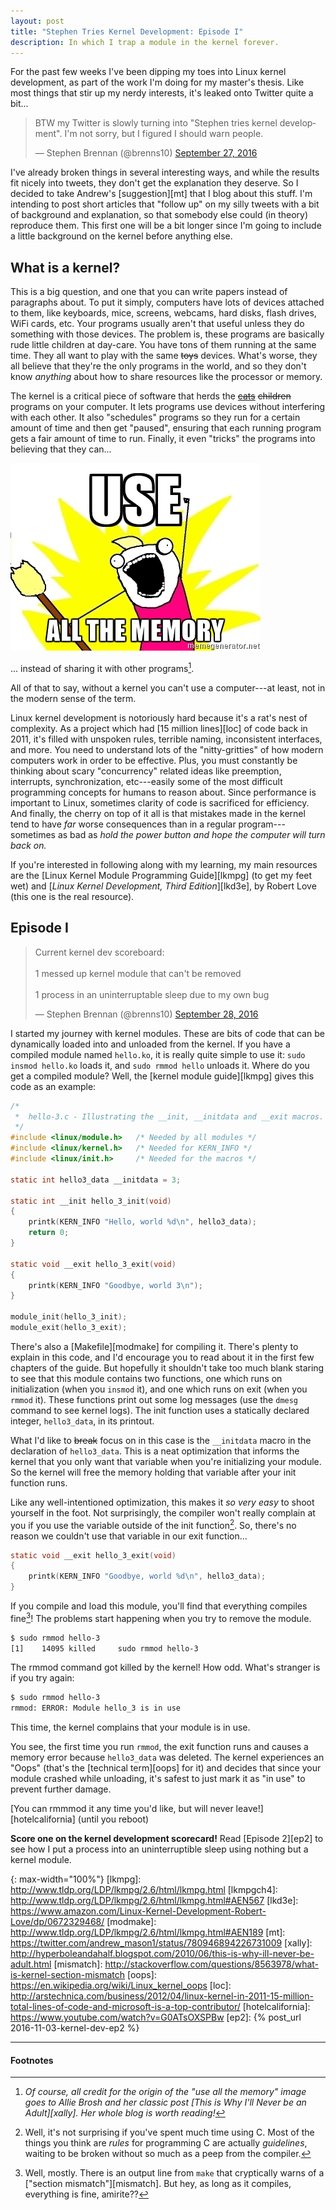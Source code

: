 ```yaml
---
layout: post
title: "Stephen Tries Kernel Development: Episode I"
description: In which I trap a module in the kernel forever.
---
```


For the past few weeks I've been dipping my toes into Linux kernel development,
as part of the work I'm doing for my master's thesis. Like most things that stir
up my nerdy interests, it's leaked onto Twitter quite a bit...

<blockquote class="twitter-tweet" data-lang="en"><p lang="en" dir="ltr">BTW my Twitter is slowly turning into &quot;Stephen tries kernel development&quot;. I&#39;m not sorry, but I figured I should warn people.</p>&mdash; Stephen Brennan (@brenns10) <a href="https://twitter.com/brenns10/status/780917721022107648">September 27, 2016</a></blockquote>
<script async src="//platform.twitter.com/widgets.js" charset="utf-8"></script>

I've already broken things in several interesting ways, and while the results
fit nicely into tweets, they don't get the explanation they deserve. So I
decided to take Andrew's [suggestion][mt] that I blog about this stuff. I'm
intending to post short articles that "follow up" on my silly tweets with a bit
of background and explanation, so that somebody else could (in theory) reproduce
them. This first one will be a bit longer since I'm going to include a little
background on the kernel before anything else.

## What is a kernel?

This is a big question, and one that you can write papers instead of paragraphs
about. To put it simply, computers have lots of devices attached to them, like
keyboards, mice, screens, webcams, hard disks, flash drives, WiFi cards, etc.
Your programs usually aren't that useful unless they do something with those
devices. The problem is, these programs are basically rude little children at
day-care. You have tons of them running at the same time. They all want to play
with the same ~~toys~~ devices. What's worse, they all believe that they're the
only programs in the world, and so they don't know *anything* about how to share
resources like the processor or memory.

The kernel is a critical piece of software that herds the
[~~cats~~](/images/herding-cats.gif) ~~children~~ programs on your computer. It
lets programs use devices without interfering with each other. It also
"schedules" programs so they run for a certain amount of time and then get
"paused", ensuring that each running program gets a fair amount of time to run.
Finally, it even "tricks" the programs into believing that they can...

![Use ALL the memory]

... instead of sharing it with other programs[^fn-allie].

All of that to say, without a kernel you can't use a computer---at least, not in
the modern sense of the term.

Linux kernel development is notoriously hard because it's a rat's nest of
complexity. As a project which had [15 million lines][loc] of code back in 2011,
it's filled with unspoken rules, terrible naming, inconsistent interfaces, and
more. You need to understand lots of the "nitty-gritties" of how modern
computers work in order to be effective. Plus, you must constantly be thinking
about scary "concurrency" related ideas like preemption, interrupts,
synchronization, etc---easily some of the most difficult programming concepts
for humans to reason about. Since performance is important to Linux, sometimes
clarity of code is sacrificed for efficiency. And finally, the cherry on top of
it all is that mistakes made in the kernel tend to have *far* worse consequences
than in a regular program---sometimes as bad as *hold the power button and hope
the computer will turn back on.*

If you're interested in following along with my learning, my main resources are
the [Linux Kernel Module Programming Guide][lkmpg] (to get my feet wet) and
[*Linux Kernel Development, Third Edition*][lkd3e], by Robert Love (this one is
the real resource).

## Episode I

<blockquote class="twitter-tweet" data-lang="en"><p lang="en" dir="ltr">Current kernel dev scoreboard:<br><br>1 messed up kernel module that can&#39;t be removed<br><br>1 process in an uninterruptable sleep due to my own bug</p>&mdash; Stephen Brennan (@brenns10) <a href="https://twitter.com/brenns10/status/780940425511051264">September 28, 2016</a></blockquote>
<script async src="//platform.twitter.com/widgets.js" charset="utf-8"></script>

I started my journey with kernel modules. These are bits of code that can be
dynamically loaded into and unloaded from the kernel. If you have a compiled
module named `hello.ko`, it is really quite simple to use it: `sudo insmod
hello.ko` loads it, and `sudo rmmod hello` unloads it. Where do you get a
compiled module? Well, the [kernel module guide][lkmpg] gives this code as an
example:

```c
/*
 *  hello-3.c - Illustrating the __init, __initdata and __exit macros.
 */
#include <linux/module.h>	/* Needed by all modules */
#include <linux/kernel.h>	/* Needed for KERN_INFO */
#include <linux/init.h>		/* Needed for the macros */

static int hello3_data __initdata = 3;

static int __init hello_3_init(void)
{
	printk(KERN_INFO "Hello, world %d\n", hello3_data);
	return 0;
}

static void __exit hello_3_exit(void)
{
	printk(KERN_INFO "Goodbye, world 3\n");
}

module_init(hello_3_init);
module_exit(hello_3_exit);
```

There's also a [Makefile][modmake] for compiling it. There's plenty to explain
in this code, and I'd encourage you to read about it in the first few chapters
of the guide. But hopefully it shouldn't take too much blank staring to see that
this module contains two functions, one which runs on initialization (when you
`insmod` it), and one which runs on exit (when you `rmmod` it). These functions
print out some log messages (use the `dmesg` command to see kernel logs). The
init function uses a statically declared integer, `hello3_data`, in its
printout.

What I'd like to ~~break~~ focus on in this case is the `__initdata` macro in
the declaration of `hello3_data`. This is a neat optimization that informs the
kernel that you only want that variable when you're initializing your module. So
the kernel will free the memory holding that variable after your init function
runs.

Like any well-intentioned optimization, this makes it *so very easy* to shoot
yourself in the foot. Not surprisingly, the compiler won't really complain at
you if you use the variable outside of the init function[^fn-c]. So, there's no
reason we couldn't use that variable in our exit function...

```c
static void __exit hello_3_exit(void)
{
	printk(KERN_INFO "Goodbye, world %d\n", hello3_data);
}
```

If you compile and load this module, you'll find that everything compiles
fine[^fn-modpost]! The problems start happening when you try to remove the
module.

```bash
$ sudo rmmod hello-3
[1]    14095 killed     sudo rmmod hello-3
```

The rmmod command got killed by the kernel! How odd. What's stranger is if you
try again:

```bash
$ sudo rmmod hello-3
rmmod: ERROR: Module hello_3 is in use
```

This time, the kernel complains that your module is in use.

You see, the first time you run `rmmod`, the exit function runs and causes a
memory error because `hello3_data` was deleted. The kernel experiences an "Oops"
(that's the [technical term][oops] for it) and decides that since your module
crashed while unloading, it's safest to just mark it as "in use" to prevent
further damage.

[You can rmmmod it any time you'd like, but will never leave!][hotelcalifornia]
(until you reboot)

**Score one on the kernel development scorecard!** Read [Episode 2][ep2] to see
how I put a process into an uninterruptible sleep using nothing but a kernel
module.

[Use ALL the memory]: /images/use-all-the-memory.jpg
{: max-width="100%"}
[lkmpg]: http://www.tldp.org/LDP/lkmpg/2.6/html/lkmpg.html
[lkmpgch4]: http://www.tldp.org/LDP/lkmpg/2.6/html/lkmpg.html#AEN567
[lkd3e]: https://www.amazon.com/Linux-Kernel-Development-Robert-Love/dp/0672329468/
[modmake]: http://www.tldp.org/LDP/lkmpg/2.6/html/lkmpg.html#AEN189
[mt]: https://twitter.com/andrew_mason1/status/780946894226731009
[xally]: http://hyperboleandahalf.blogspot.com/2010/06/this-is-why-ill-never-be-adult.html
[mismatch]: http://stackoverflow.com/questions/8563978/what-is-kernel-section-mismatch
[oops]: https://en.wikipedia.org/wiki/Linux_kernel_oops
[loc]: http://arstechnica.com/business/2012/04/linux-kernel-in-2011-15-million-total-lines-of-code-and-microsoft-is-a-top-contributor/
[hotelcalifornia]: https://www.youtube.com/watch?v=G0ATsOXSPBw
[ep2]: {% post_url 2016-11-03-kernel-dev-ep2 %}

---

#### Footnotes

[^fn-allie]:
    *Of course, all credit for the origin of the "use all the memory" image goes
    to Allie Brosh and her classic post
    [This is Why I'll Never be an Adult][xally]. Her whole blog is worth
    reading!*

[^fn-c]:
    Well, it's not surprising if you've spent much time using C. Most of the
    things you think are *rules* for programming C are actually *guidelines*,
    waiting to be broken without so much as a peep from the compiler.

[^fn-modpost]:
    Well, mostly. There is an output line from `make` that cryptically warns of
    a ["section mismatch"][mismatch]. But hey, as long as it compiles,
    everything is fine, amirite??
